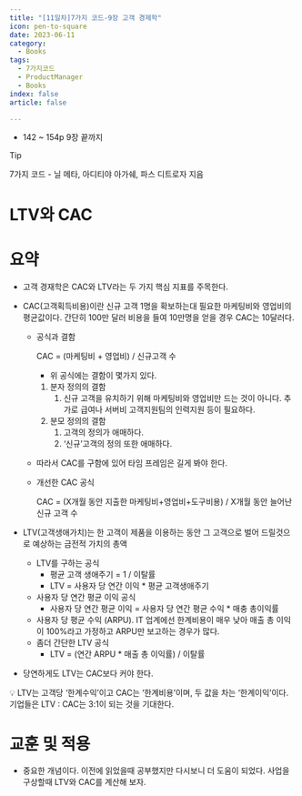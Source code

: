 ```yaml
---
title: "[11일차]7가지 코드-9장 고객 경제학"
icon: pen-to-square
date: 2023-06-11
category:
  - Books
tags:
  - 7가지코드
  - ProductManager
  - Books
index: false
article: false

---
```

- 142 ~ 154p 9장 끝까지

<!-- more -->
>[!tip]
>7가지 코드 - 닐 메타, 아디티야 아가쉐, 파스 디트로자 지음


# LTV와 CAC

# 요약

- 고객 경재학은 CAC와 LTV라는 두 가지 핵심 지표를 주목한다.
- CAC(고객획득비용)이란 신규 고객 1명을 확보하는대 필요한 마케팅비와 영업비의 평균값이다. 간단히 100만 달러 비용을 들여 10만명을 얻을 경우 CAC는 10달러다.
    - 공식과 결함
        
        CAC = (마케팅비 + 영업비) / 신규고객 수
        
        - 위 공식에는 결함이 몇가지 있다.
        1. 분자 정의의 결함
            1. 신규 고객을 유치하기 위해 마케팅비와 영업비만 드는 것이 아니다. 추가로 급여나 서버비 고객지원팀의 인력지원 등이 필요하다.
        2. 분모 정의의 결함
            1. 고객의 정의가 애매하다.
            2. ‘신규’고객의 정의 또한 애매하다. 
    - 따라서 CAC를 구함에 있어 타임 프레임은 길게 봐야 한다.
    - 개선한 CAC 공식
        
        CAC = (X개월 동안 지출한 마케팅비+영업비+도구비용) / X개월 동안 늘어난 신규 고객 수
        
- LTV(고객생애가치)는 한 고객이 제품을 이용하는 동안 그 고객으로 벌어 드릴것으로 예상하는 금전적 가치의 총액
    - LTV를 구하는 공식
        - 평균 고객 생애주기 = 1 / 이탈률
        - LTV = 사용자 당 연간 이익 * 평균 고객생애주기
    - 사용자 당 연간 평균 이익 공식
        - 사용자 당 연간 평균 이익 = 사용자 당 연간 평균 수익 * 매충 총이익률
    - 사용자 당 평균 수익 (ARPU). IT 업계에선 한계비용이 매우 낮아 매출 총 이익이 100%라고 가정하고 ARPU만 보고하는 경우가 많다.
    - 좀더 간단한 LTV 공식
        - LTV = (연간 ARPU * 매출 총 이익률) / 이탈률
- 당연하게도 LTV는 CAC보다 커야 한다.

<aside>
💡 LTV는 고객당 ‘한계수익’이고 CAC는 ‘한계비용’이며, 두 값을 차는 ‘한계이익’이다. 
기업들은 LTV : CAC는 3:1이 되는 것을 기대한다.

</aside>

# 교훈 및 적용

- 중요한 개념이다. 이전에 읽었을때 공부했지만 다시보니 더 도움이 되었다. 사업을 구상할때 LTV와 CAC를 계산해 보자.